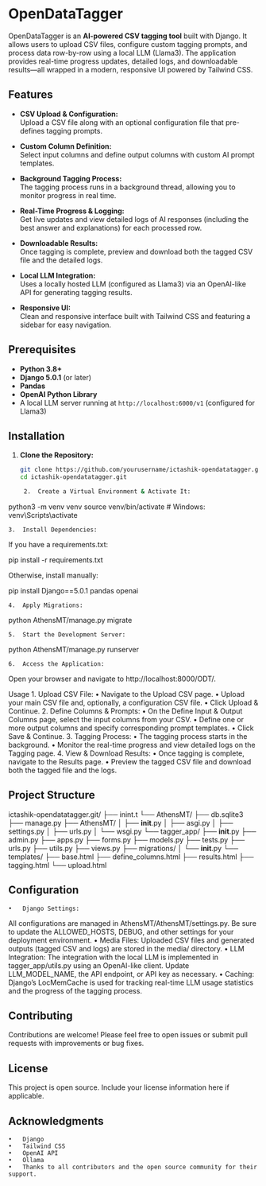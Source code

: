 # OpenDataTagger

OpenDataTagger is an **AI-powered CSV tagging tool** built with Django. It allows users to upload CSV files, configure custom tagging prompts, and process data row-by-row using a local LLM (Llama3). The application provides real-time progress updates, detailed logs, and downloadable results—all wrapped in a modern, responsive UI powered by Tailwind CSS.

## Features

- **CSV Upload & Configuration:**  
  Upload a CSV file along with an optional configuration file that pre-defines tagging prompts.

- **Custom Column Definition:**  
  Select input columns and define output columns with custom AI prompt templates.

- **Background Tagging Process:**  
  The tagging process runs in a background thread, allowing you to monitor progress in real time.

- **Real-Time Progress & Logging:**  
  Get live updates and view detailed logs of AI responses (including the best answer and explanations) for each processed row.

- **Downloadable Results:**  
  Once tagging is complete, preview and download both the tagged CSV file and the detailed logs.

- **Local LLM Integration:**  
  Uses a locally hosted LLM (configured as Llama3) via an OpenAI-like API for generating tagging results.

- **Responsive UI:**  
  Clean and responsive interface built with Tailwind CSS and featuring a sidebar for easy navigation.

## Prerequisites

- **Python 3.8+**
- **Django 5.0.1** (or later)
- **Pandas**
- **OpenAI Python Library**
- A local LLM server running at `http://localhost:6000/v1` (configured for Llama3)

## Installation

1. **Clone the Repository:**

   ```bash
   git clone https://github.com/yourusername/ictashik-opendatatagger.git
   cd ictashik-opendatatagger.git

	2.	Create a Virtual Environment & Activate It:

python3 -m venv venv
source venv/bin/activate  # Windows: venv\Scripts\activate


	3.	Install Dependencies:
If you have a requirements.txt:

pip install -r requirements.txt

Otherwise, install manually:

pip install Django==5.0.1 pandas openai


	4.	Apply Migrations:

python AthensMT/manage.py migrate


	5.	Start the Development Server:

python AthensMT/manage.py runserver


	6.	Access the Application:
Open your browser and navigate to http://localhost:8000/ODT/.

Usage
	1.	Upload CSV File:
	•	Navigate to the Upload CSV page.
	•	Upload your main CSV file and, optionally, a configuration CSV file.
	•	Click Upload & Continue.
	2.	Define Columns & Prompts:
	•	On the Define Input & Output Columns page, select the input columns from your CSV.
	•	Define one or more output columns and specify corresponding prompt templates.
	•	Click Save & Continue.
	3.	Tagging Process:
	•	The tagging process starts in the background.
	•	Monitor the real-time progress and view detailed logs on the Tagging page.
	4.	View & Download Results:
	•	Once tagging is complete, navigate to the Results page.
	•	Preview the tagged CSV file and download both the tagged file and the logs.

## Project Structure

ictashik-opendatatagger.git/
├── inint.t
└── AthensMT/
    ├── db.sqlite3
    ├── manage.py
    ├── AthensMT/
    │   ├── __init__.py
    │   ├── asgi.py
    │   ├── settings.py
    │   ├── urls.py
    │   └── wsgi.py
    └── tagger_app/
        ├── __init__.py
        ├── admin.py
        ├── apps.py
        ├── forms.py
        ├── models.py
        ├── tests.py
        ├── urls.py
        ├── utils.py
        ├── views.py
        ├── migrations/
        │   └── __init__.py
        └── templates/
            ├── base.html
            ├── define_columns.html
            ├── results.html
            ├── tagging.html
            └── upload.html

## Configuration
	•	Django Settings:
All configurations are managed in AthensMT/AthensMT/settings.py. Be sure to update the ALLOWED_HOSTS, DEBUG, and other settings for your deployment environment.
	•	Media Files:
Uploaded CSV files and generated outputs (tagged CSV and logs) are stored in the media/ directory.
	•	LLM Integration:
The integration with the local LLM is implemented in tagger_app/utils.py using an OpenAI-like client. Update LLM_MODEL_NAME, the API endpoint, or API key as necessary.
	•	Caching:
Django’s LocMemCache is used for tracking real-time LLM usage statistics and the progress of the tagging process.

## Contributing

Contributions are welcome! Please feel free to open issues or submit pull requests with improvements or bug fixes.

## License

This project is open source. Include your license information here if applicable.

## Acknowledgments
	•	Django
	•	Tailwind CSS
	•	OpenAI API
    •	Ollama
	•	Thanks to all contributors and the open source community for their support.